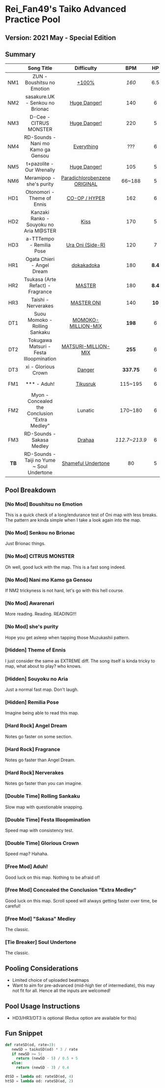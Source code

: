 # Rei_Fan49's Taiko Advanced Practice Pool

## Version: 2021 May - Special Edition

## Summary

|   | Song Title | Difficulty | BPM | HP | OD | SD | Count | Length |
|:-:|:-:|:-:|:-:|:-:|:-:|:-:|:-:|:-:|
| NM1 | ZUN - Boushitsu no Emotion | [+100%](https://osu.ppy.sh/beatmaps/267111?mode=taiko) | *160* | 6.5 | 6<br>*32ms* | 6<br>*x5.5* | 1,620 | 240 |
| NM2 | sasakure.UK - Senkou no Brionac | [Huge Danger!](https://osu.ppy.sh/beatmaps/2843667?mode=taiko) | 140 | 6 | 6<br>*32ms* | 6<br>*x5.5* | 747 | 135 |
| NM3 | D-Cee - CITRUS MONSTER | [Huge Danger!](https://osu.ppy.sh/beatmaps/2960601?mode=taiko) | 220 | 5 | 6<br>*32ms* | 6<br>*x5.5* | 817 | 119 |
| NM4 | RD-Sounds - Nani mo Kamo ga Gensou | [Everything](https://osu.ppy.sh/beatmaps/2706338?mode=taiko) | ??? | 6 | 7<br>*29ms* | 7<br>*x6.0* | 979 | 260 |
| NM5 | t+pazolite - Our Wrenally | [Huge Danger!](https://osu.ppy.sh/beatmaps/2933908?mode=taiko) | 105 | 5 | 6<br>*32ms* | 6<br>*x5.5* | 806 | 131 |
| NM6 | Meramipop - she's purity | [Paradichlorobenzene ORIGINAL](https://osu.ppy.sh/beatmaps/2537487?mode=taiko) | 66~188 | 5 | 7<br>*29ms* | 7<br>*x6.0* | 1,906 | 348 |
| HD1 | Otonomori - Theme of Ennis | [CO-OP / HYPER](https://osu.ppy.sh/beatmaps/2960085?mode=taiko) | 162 | 6 | 6<br>*32ms* | 6<br>*x5.5* | 1,117 | 189 |
| HD2 | Kanzaki Ranko - Souyoku no Aria M@STER | [Kiss](https://osu.ppy.sh/beatmaps/2895660?mode=taiko) | 170 | 5 | 6<br>*32ms* | 6<br>*x5.5* | 811 | 192 |
| HD3 | a-TTTempo - Remilia Pose | [Ura Oni (Side-R)](https://osu.ppy.sh/beatmaps/2104532?mode=taiko) | 120 | 7 | 6<br>*32ms* | 6<br>*x5.5* | 433 | 81 |
| HR1 | Ogata Chieri - Angel Dream | [dokakadoka](https://osu.ppy.sh/beatmaps/2894090?mode=taiko) | 180 | **8.4** | **7.7**<br>*26.9ms* | **7.7**<br>*x6.35* | 765 | 130 |
| HR2 | Tsukasa (Arte Refact) - Fragrance | [MASTER](https://osu.ppy.sh/beatmaps/2908364?mode=taiko) | 180 | **8.4** | **8.4**<br>*24.8ms* | **8.4**<br>*x6.7* | 449 | 65 |
| HR3 | Taishi - Nerverakes | [MASTER ONI](https://osu.ppy.sh/beatmaps/2666647?mode=taiko) | 140 | **10** | **10**<br>*20ms* | **10**<br>*x7.5* | 541 | 80 |
| DT1 | Suou Momoko - Rolling Sankaku | [MOMOKO-MILLION-MIX](https://osu.ppy.sh/beatmaps/2857469?mode=taiko) | **198** | 6 | **8.88**<br>*23.33ms* | **1.875**<br>*x3.75* | 840 | **163** |
| DT2 | Tokugawa Matsuri - Festa Illoopmination | [MATSURI-MILLION-MIX](https://osu.ppy.sh/beatmaps/2628306?mode=taiko) | **255** | 6 | **9.55**<br>*21.33ms* | **2.813**<br>*x4.125* | 765 | **126** |
| DT3 | xi - Glorious Crown | [Danger](https://osu.ppy.sh/beatmaps/2933935?mode=taiko) | **337.75** | 6 | **8.88**<br>*23.33ms* | **1.875**<br>*x3.75* | 473 | **88** |
| FM1 | \*\*\* - Aduh! | [Tikusruk](https://osu.ppy.sh/beatmaps/2706333?mode=taiko) | 115~195 | 6 | 7<br>*29ms* | 7<br>*x6.0* | 1,111 | 178 |
| FM2 | Myon - Concealed the Conclusion "Extra Medley" | Lunatic | 170~180 | 6 | 6<br>*32ms* | 6<br>*x5.5* | 1,026 | 185 |
| FM3 | RD-Sounds - Sakasa Medley | [Drahaa](https://osu.ppy.sh/beatmaps/2796734?mode=taiko) | *112.7~213.9* | 6 | 6<br>*32ms* | 6<br>*x5.5* | 949 | 172 |
| **TB** | RD-Sounds - Taiji no Yume ~ Soul Undertone | [Shameful Undertone](https://osu.ppy.sh/beatmaps/2529209?mode=taiko) | 80 | 5 | 7<br>*29ms* | 7<br>*x6.0* | 2,300 | 385 |

## Pool Breakdown

### [No Mod] Boushitsu no Emotion

This is a quick check of a long/endurance test of Oni map with less breaks. The pattern are kinda simple when I take a look again into the map.

### [No Mod] Senkou no Brionac

Just Brionac things.

### [No Mod] CITRUS MONSTER

Oh well, good luck with the map. This is a fast song indeed.

### [No Mod] Nani mo Kamo ga Gensou

If NM2 trickyness is not hard, let's go with this hell course.

### [No Mod] Awarenari

More reading. Reading. READING!!!

### [No Mod] she's purity

Hope you get asleep when tapping those Muzukashii pattern.

### [Hidden] Theme of Ennis

I just consider the same as EXTREME diff. The song itself is kinda tricky to map, what about to play? who knows.

### [Hidden] Souyoku no Aria

Just a normal fast map. Don't laugh.

### [Hidden] Remilia Pose

Imagine being able to read this map.

### [Hard Rock] Angel Dream

Notes go faster on some section.

### [Hard Rock] Fragrance

Notes go faster than Angel Dream.

### [Hard Rock] Nerverakes

Notes go faster than you can imagine.

### [Double Time] Rolling Sankaku

Slow map with questionable snapping.

### [Double Time] Festa Illoopmination

Speed map with consistency test.

### [Double Time] Glorious Crown

Speed map? Hahaha.

### [Free Mod] Aduh!

Good luck on this map. Nothing to be afraid of!

### [Free Mod] Concealed the Conclusion "Extra Medley"

Good luck on this map. Scroll speed will always getting faster over time, be careful!

### [Free Mod] "Sakasa" Medley

The classic.

### [Tie Breaker] Soul Undertone

The classic.

## Pooling Considerations

- Limited choice of uploaded beatmaps
- Want to aim for pre-advanced (mid-high tier of intermediate), this may not fit for all. Hence all the inputs are welcomed!

## Pool Usage Instructions

- HD3/HR3/DT3 is optional (Redux option are available for this)

## Fun Snippet

```python
def rateSD(od, rate=3):
   newSD = taikoSD(od) * 3 / rate
   if newSD >= 5:
     return (newSD - 5) / 0.5 + 5
   else:
     return (newSD - 3) / 0.4

dtSD = lambda od: rateSD(od, 4)
htSD = lambda od: rateSD(od, 2)
```